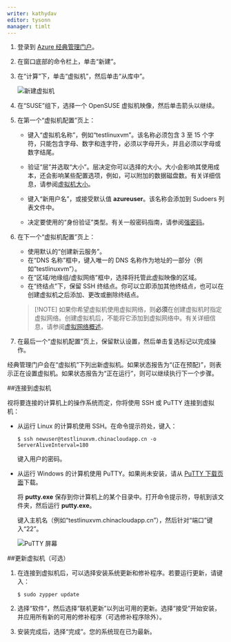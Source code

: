 ```yaml
---
writer: kathydav
editor: tysonn
manager: timlt
---
```


1. 登录到 [Azure 经典管理门户](http://manage.windowsazure.cn)。

2. 在窗口底部的命令栏上，单击“新建”。

3. 在“计算”下，单击“虚拟机”，然后单击“从库中”。

    ![新建虚拟机][Image1]

4. 在“SUSE”组下，选择一个 OpenSUSE 虚拟机映像，然后单击箭头以继续。

5. 在第一个“虚拟机配置”页上：

    - 键入“虚拟机名称”，例如“testlinuxvm”。该名称必须包含 3 至 15 个字符，只能包含字母、数字和连字符，必须以字母开头，并且必须以字母或数字结尾。

    - 验证“层”并选取“大小”。层决定你可以选择的大小。大小会影响其使用成本，还会影响某些配置选项，例如，可以附加的数据磁盘数。有关详细信息，请参阅[虚拟机大小](../articles/virtual-machines/virtual-machines-windows-sizes.md)。
    - 键入“新用户名”，或接受默认值 **azureuser**。该名称会添加到 Sudoers 列表文件中。
    - 决定要使用的“身份验证”类型。有关一般密码指南，请参阅[强密码](http://msdn.microsoft.com/zh-cn/library/ms161962.aspx)。

6. 在下一个“虚拟机配置”页上：

    - 使用默认的“创建新云服务”。
    - 在“DNS 名称”框中，键入唯一的 DNS 名称作为地址的一部分（例如“testlinuxvm”）。
    - 在“区域/地缘组/虚拟网络”框中，选择将托管此虚拟映像的区域。
    - 在“终结点”下，保留 SSH 终结点。你可以立即添加其他终结点，也可以在创建虚拟机之后添加、更改或删除终结点。

    >[!NOTE] 如果你希望虚拟机使用虚拟网络，则**必须**在创建虚拟机时指定虚拟网络。创建虚拟机后，不能将它添加到虚拟网络中。有关详细信息，请参阅[虚拟网络概述](../articles/virtual-network/virtual-networks-overview.md)。

7. 在最后一个“虚拟机配置”页上，保留默认设置，然后单击复选标记以完成操作。

经典管理门户会在“虚拟机”下列出新虚拟机。如果状态报告为“(正在预配)”，则表示正在设置虚拟机。如果状态报告为“正在运行”，则可以继续执行下一个步骤。

##连接到虚拟机

视将要连接的计算机上的操作系统而定，你将使用 SSH 或 PuTTY 连接到虚拟机：

- 从运行 Linux 的计算机使用 SSH。在命令提示符处，键入：

    `$ ssh newuser@testlinuxvm.chinacloudapp.cn -o ServerAliveInterval=180`

    键入用户的密码。

- 从运行 Windows 的计算机使用 PuTTY。如果尚未安装，请从 [PuTTY 下载页面][PuTTYDownload]下载。

    将 **putty.exe** 保存到你计算机上的某个目录中。打开命令提示符，导航到该文件夹，然后运行 **putty.exe**。

    键入主机名（例如“testlinuxvm.chinacloudapp.cn”），然后针对“端口”键入“22”。

    ![PuTTY 屏幕][Image6]

##更新虚拟机（可选）

1. 在连接到虚拟机后，可以选择安装系统更新和修补程序。若要运行更新，请键入：

    `$ sudo zypper update`

2. 选择“软件”，然后选择“联机更新”以列出可用的更新。选择“接受”开始安装，并应用所有新的可用的修补程序（可选修补程序除外）。

3. 安装完成后，选择“完成”。您的系统现在已为最新。

[PuTTYDownload]: http://www.puttyssh.org/download.html

[Image1]: ./media/create-and-configure-opensuse-vm-in-portal/CreateVM.png

[Image6]: ./media/create-and-configure-opensuse-vm-in-portal/putty.png

<!---HONumber=Mooncake_0314_2016-->